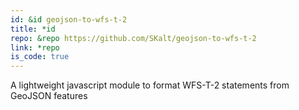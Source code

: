 ```yaml
---
id: &id geojson-to-wfs-t-2
title: *id
repo: &repo https://github.com/SKalt/geojson-to-wfs-t-2
link: *repo
is_code: true
---
```


A lightweight javascript module to format WFS-T-2 statements from GeoJSON features

